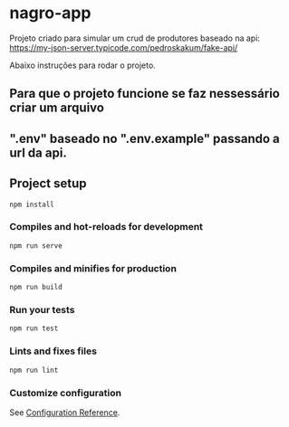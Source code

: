 # nagro-app

Projeto criado para simular um crud de produtores baseado na api:
https://my-json-server.typicode.com/pedroskakum/fake-api/

Abaixo instruções para rodar o projeto.

## Para que o projeto funcione se faz nessessário criar um arquivo
## ".env" baseado no ".env.example" passando a url da api.

## Project setup
```
npm install
```

### Compiles and hot-reloads for development
```
npm run serve
```

### Compiles and minifies for production
```
npm run build
```

### Run your tests
```
npm run test
```

### Lints and fixes files
```
npm run lint
```

### Customize configuration
See [Configuration Reference](https://cli.vuejs.org/config/).
